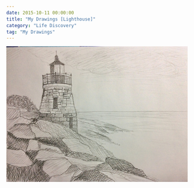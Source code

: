 ```yaml
---
date: 2015-10-11 00:00:00
title: "My Drawings [Lighthouse]"
category: "Life Discovery"
tag: "My Drawings"
---
```


<img class="img-responsive center-block" src="https://raw.githubusercontent.com/joshua19881228/my_blogs/master/Life_Discovery/My_Drawings/20151011.jpg" alt="" width="480"/>